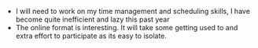 - I will need to work on my time management and scheduling skills, I have become
quite inefficient and lazy this past year
- The online format is interesting.  It will take some getting used to and extra
effort to participate as its easy to isolate.
